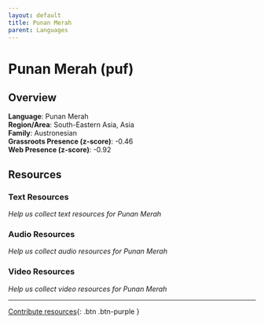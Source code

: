 ```yaml
---
layout: default
title: Punan Merah
parent: Languages
---
```


# Punan Merah (puf)

## Overview

**Language**: Punan Merah  
**Region/Area**: South-Eastern Asia, Asia  
**Family**: Austronesian  
**Grassroots Presence (z-score)**: -0.46  
**Web Presence (z-score)**: -0.92  

## Resources

### Text Resources
*Help us collect text resources for Punan Merah*

### Audio Resources
*Help us collect audio resources for Punan Merah*

### Video Resources
*Help us collect video resources for Punan Merah*

---

[Contribute resources](https://forms.office.com/e/1SfLJx3u1r){: .btn .btn-purple }
